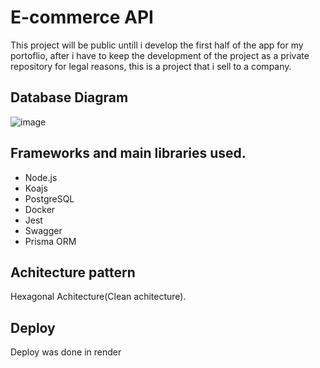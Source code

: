 # E-commerce API

This project will be public untill i develop the first half of the app for my portoflio, after i have to keep the development of the project
as a private repository for legal reasons, this is a project that i sell to a company.

## Database Diagram
![image](https://github.com/JuanEliasJabib02/api-ecommerce-DDD-clean-achitecture/assets/95072028/cef94a1d-190d-4c81-8ec9-a82a714df344)

## Frameworks and main libraries used.
- Node.js
- Koajs
- PostgreSQL
- Docker
- Jest
- Swagger
- Prisma ORM

## Achitecture pattern
Hexagonal Achitecture(Clean achitecture).

 ## Deploy
 Deploy was done in render
